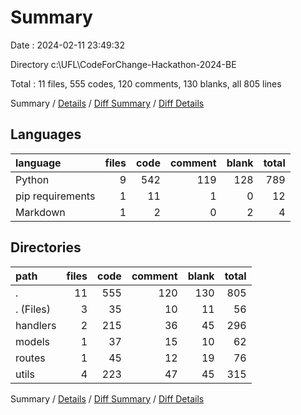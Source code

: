 # Summary

Date : 2024-02-11 23:49:32

Directory c:\\UFL\\CodeForChange-Hackathon-2024-BE

Total : 11 files,  555 codes, 120 comments, 130 blanks, all 805 lines

Summary / [Details](details.md) / [Diff Summary](diff.md) / [Diff Details](diff-details.md)

## Languages
| language | files | code | comment | blank | total |
| :--- | ---: | ---: | ---: | ---: | ---: |
| Python | 9 | 542 | 119 | 128 | 789 |
| pip requirements | 1 | 11 | 1 | 0 | 12 |
| Markdown | 1 | 2 | 0 | 2 | 4 |

## Directories
| path | files | code | comment | blank | total |
| :--- | ---: | ---: | ---: | ---: | ---: |
| . | 11 | 555 | 120 | 130 | 805 |
| . (Files) | 3 | 35 | 10 | 11 | 56 |
| handlers | 2 | 215 | 36 | 45 | 296 |
| models | 1 | 37 | 15 | 10 | 62 |
| routes | 1 | 45 | 12 | 19 | 76 |
| utils | 4 | 223 | 47 | 45 | 315 |

Summary / [Details](details.md) / [Diff Summary](diff.md) / [Diff Details](diff-details.md)